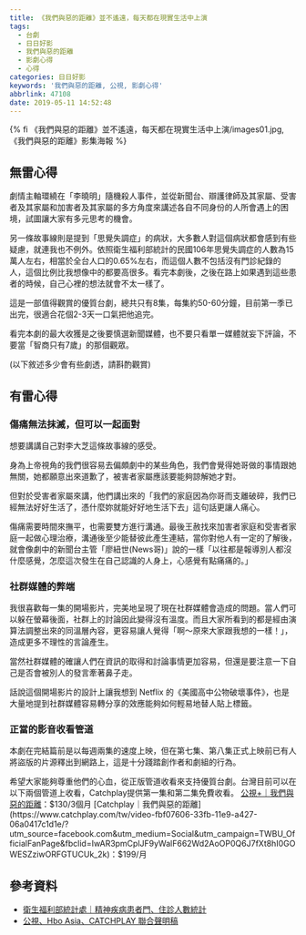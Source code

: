 ```yaml
---
title: 《我們與惡的距離》並不遙遠，每天都在現實生活中上演
tags:
  - 台劇
  - 日日好影
  - 我們與惡的距離
  - 影劇心得
  - 心得
categories: 日日好影
keywords: '我們與惡的距離, 公視, 影劇心得'
abbrlink: 47108
date: 2019-05-11 14:52:48
---
```


{% fi 《我們與惡的距離》並不遙遠，每天都在現實生活中上演/images01.jpg, 《我們與惡的距離》影集海報 %}

## 無雷心得
劇情主軸環繞在「李曉明」隨機殺人事件，並從新聞台、辯護律師及其家屬、受害者及其家屬和加害者及其家屬的多方角度來講述各自不同身份的人所會遇上的困境，試圖讓大家有多元思考的機會。

另一條故事線則是提到「思覺失調症」的病狀，大多數人對這個病狀都會感到有些疑慮，就連我也不例外。依照衛生福利部統計的民國106年思覺失調症的人數為15萬人左右，相當於全台人口的0.65%左右，而這個人數不包括沒有門診紀錄的人，這個比例比我想像中的都要高很多。看完本劇後，之後在路上如果遇到這些患者的時候，自己心裡的想法就會不太一樣了。

這是一部值得觀賞的優質台劇，總共只有8集，每集約50-60分鐘，目前第一季已出完，很適合花個2-3天一口氣把他追完。

看完本劇的最大收獲是之後要慎選新聞媒體，也不要只看單一媒體就妄下評論，不要當「智商只有7歲」的那個觀眾。

<!--more-->

(以下敘述多少會有些劇透，請斟酌觀賞)

## 有雷心得

### 傷痛無法抹滅，但可以一起面對
想要講講自己對李大芝這條故事線的感受。

身為上帝視角的我們很容易去偏頗劇中的某些角色，我們會覺得她哥做的事情跟她無關，她都願意出來道歉了，被害者家屬應該要能夠諒解她才對。

但對於受害者家屬來講，他們講出來的「我們的家庭因為你哥而支離破碎，我們已經無法好好生活了，憑什麼妳就能好好地生活下去」這句話更讓人痛心。

傷痛需要時間來撫平，也需要雙方進行溝通。最後王赦找來加害者家庭和受害者家庭一起做心理治療，溝通後至少能替彼此產生連結，當你對他人有一定的了解後，就會像劇中的新聞台主管「廖紐世(News哥)」說的一樣「以往都是報導別人都沒什麼感覺，怎麼這次發生在自己認識的人身上，心感覺有點痛痛的。」

### 社群媒體的弊端
我很喜歡每一集的開場影片，完美地呈現了現在社群媒體會造成的問題。當人們可以躲在螢幕後面，社群上的討論因此變得沒有溫度。而且大家所看到的都是經由演算法調整出來的同溫層內容，更容易讓人覺得「啊～原來大家跟我想的一樣！」，造成更多不理性的言論產生。

當然社群媒體的確讓人們在資訊的取得和討論事情更加容易，但還是要注意一下自己是否會被別人的發言牽著鼻子走。

話說這個開場影片的設計上讓我想到 Netflix 的《美國高中公物破壞事件》，也是大量地提到社群媒體容易轉分享的效應能夠如何輕易地替人貼上標籤。

### 正當的影音收看管道
本劇在完結篇前是以每週兩集的速度上映，但在第七集、第八集正式上映前已有人將盜版的片源釋出到網路上，這是十分踐踏創作者和劇組的行為。

希望大家能夠尊重他們的心血，從正版管道收看來支持優質台劇。台灣目前可以在以下兩個管道上收看，Catchplay提供第一集和第二集免費收看。
[公視+｜我們與惡的距離](https://www.ptsplus.tv/season/f0c4b32b-a273-4363-97aa-1260de212437?utm_source=fb&utm_medium=fb_worldbtus&utm_campaign=worldbtus&fbclid=IwAR0Y1UslqBbLzvWYyA_EUQEZbSRMHHzm_87QhYX9EWLunxqyPtRESNlP0go)：$130/3個月
[Catchplay｜我們與惡的距離](https://www.catchplay.com/tw/video-fbf07606-33fb-11e9-a427-06a0417c1d1e/?utm_source=facebook.com&utm_medium=Social&utm_campaign=TWBU_OfficialFanPage&fbclid=IwAR3pmCplJF9yWalF662Wd2AoOP0Q6J7fXt8hI0GOWESZziwORFGTUCUk_2k)：$199/月

## 參考資料
* [衛生福利部統計處｜精神疾病患者門、住診人數統計](https://dep.mohw.gov.tw/DOS/cp-1720-7337-113.html)
* [公視、Hbo Asia、CATCHPLAY 聯合聲明稿 ](https://www.facebook.com/theworldbetweenus2019/posts/-%E5%85%AC%E8%A6%96hbo-asiacatchplay-%E8%81%AF%E5%90%88%E8%81%B2%E6%98%8E%E7%A8%BF-%E6%88%91%E5%80%91%E8%88%87%E6%83%A1%E7%9A%84%E8%B7%9D%E9%9B%A2%E6%9C%AC%E5%91%A8%E6%97%A5421%E6%99%9A%E9%96%93%E4%B9%9D%E9%BB%9E%E5%8D%B3%E5%B0%87%E6%92%AD%E5%87%BA%E7%B2%BE%E5%BD%A9%E5%AE%8C%E7%B5%90%E7%AF%87%E7%84%B6%E7%B6%B2%E8%B7%AF%E4%B8%8A%E5%8D%BB%E7%9B%9C%E7%89%88%E7%8C%96%E7%8D%97%E5%85%B6%E4%B8%AD%E5%B0%9A%E6%9C%AA%E6%92%AD%E5%87%BA%E7%9A%84%E7%AC%AC%E4%B9%9D%E5%8D%81%E9%9B%86%E5%BD%B1%E7%89%87%E5%A4%96%E6%B5%81%E9%81%AD%E9%9D%9E%E6%B3%95/2226664154329693/)